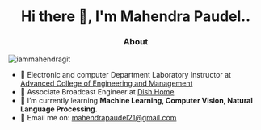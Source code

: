 
<!--
**iammahendragit/iammahendragit** is a ✨ _special_ ✨ repository because its `README.md` (this file) appears on your GitHub profile.

Here are some ideas to get you started:

- 🔭 I’m currently working on ...
- 🌱 I’m currently learning ...
- 👯 I’m looking to collaborate on ...
- 🤔 I’m looking for help with ...
- 💬 Ask me about ...
- 📫 How to reach me: ...
- 😄 Pronouns: ...
- ⚡ Fun fact: ...
-->
<h1 align="center">Hi there 👋, I'm Mahendra Paudel..</h1>

<h3 align="center">About</h3>



<p align="left"> <img src="https://komarev.com/ghpvc/?username=iammahendragit&label=Profile%20views&color=0e75b6&style=flat" alt="iammahendragit" /> </p>

- 🔭 Electronic and computer Department Laboratory Instructor at [ Advanced College of Engineering and Management](https://acem.edu.np/)
- 🏥 Associate Broadcast Engineer at  [ Dish Home](https://www.dishhome.com.np/)
- 🌱 I’m currently learning **Machine Learning, Computer Vision, Natural Language Processing.**
-  💬 Email me on: mahendrapaudel21@gmail.com



